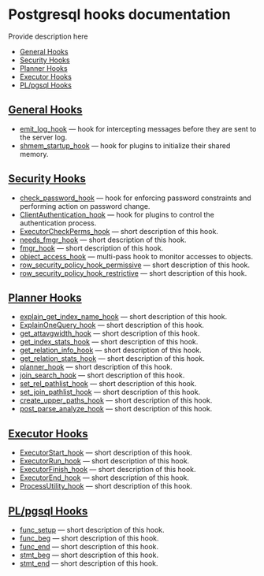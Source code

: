 # Postgresql hooks documentation

Provide description here

* [General Hooks](#general-hooks)
* [Security Hooks](#security-hooks)
* [Planner Hooks](#planner-hooks)
* [Executor Hooks](#executor-hooks)
* [PL/pgsql Hooks](#plpgsql-hooks)


## [General Hooks](Detailed.md#general-hooks)



* [emit_log_hook](Detailed.md#emit_log_hook) — hook for intercepting messages before they are sent to the server log.
* [shmem_startup_hook](Detailed.md#shmem_startup_hook) — hook for plugins to initialize their shared memory.

## [Security Hooks](Detailed.md#security-hooks)



* [check_password_hook](Detailed.md#check_password_hook) — hook for enforcing password constraints and performing action on password change.
* [ClientAuthentication_hook](Detailed.md#ClientAuthentication_hook) — hook for plugins to control the authentication process.
* [ExecutorCheckPerms_hook](Detailed.md#ExecutorCheckPerms_hook) — short description of this hook.
* [needs_fmgr_hook](Detailed.md#needs_fmgr_hook) — short description of this hook.
* [fmgr_hook](Detailed.md#fmgr_hook) — short description of this hook.
* [object_access_hook](Detailed.md#object_access_hook) — multi-pass hook to monitor accesses to objects.
* [row_security_policy_hook_permissive](Detailed.md#row_security_policy_hook_permissive) — short description of this hook.
* [row_security_policy_hook_restrictive](Detailed.md#row_security_policy_hook_restrictive) — short description of this hook.

## [Planner Hooks](Detailed.md#planner-hooks)



* [explain_get_index_name_hook](Detailed.md#explain_get_index_name_hook) — short description of this hook.
* [ExplainOneQuery_hook](Detailed.md#ExplainOneQuery_hook) — short description of this hook.
* [get_attavgwidth_hook](Detailed.md#get_attavgwidth_hook) — short description of this hook.
* [get_index_stats_hook](Detailed.md#get_index_stats_hook) — short description of this hook.
* [get_relation_info_hook](Detailed.md#get_relation_info_hook) — short description of this hook.
* [get_relation_stats_hook](Detailed.md#get_relation_stats_hook) — short description of this hook.
* [planner_hook](Detailed.md#planner_hook) — short description of this hook.
* [join_search_hook](Detailed.md#join_search_hook) — short description of this hook.
* [set_rel_pathlist_hook](Detailed.md#set_rel_pathlist_hook) — short description of this hook.
* [set_join_pathlist_hook](Detailed.md#set_join_pathlist_hook) — short description of this hook.
* [create_upper_paths_hook](Detailed.md#create_upper_paths_hook) — short description of this hook.
* [post_parse_analyze_hook](Detailed.md#post_parse_analyze_hook) — short description of this hook.

## [Executor Hooks](Detailed.md#executor-hooks)



* [ExecutorStart_hook](Detailed.md#ExecutorStart_hook) — short description of this hook.
* [ExecutorRun_hook](Detailed.md#ExecutorRun_hook) — short description of this hook.
* [ExecutorFinish_hook](Detailed.md#ExecutorFinish_hook) — short description of this hook.
* [ExecutorEnd_hook](Detailed.md#ExecutorEnd_hook) — short description of this hook.
* [ProcessUtility_hook](Detailed.md#ProcessUtility_hook) — short description of this hook.

## [PL/pgsql Hooks](Detailed.md#plpgsql-hooks)



* [func_setup](Detailed.md#func_setup) — short description of this hook.
* [func_beg](Detailed.md#func_beg) — short description of this hook.
* [func_end](Detailed.md#func_end) — short description of this hook.
* [stmt_beg](Detailed.md#stmt_beg) — short description of this hook.
* [stmt_end](Detailed.md#stmt_end) — short description of this hook.

